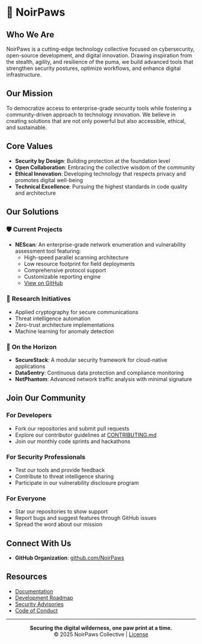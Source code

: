 # 🐾 **NoirPaws**

## **Who We Are**
NoirPaws is a cutting-edge technology collective focused on cybersecurity, open-source development, and digital innovation. Drawing inspiration from the stealth, agility, and resilience of the puma, we build advanced tools that strengthen security postures, optimize workflows, and enhance digital infrastructure.

## **Our Mission**
To democratize access to enterprise-grade security tools while fostering a community-driven approach to technology innovation. We believe in creating solutions that are not only powerful but also accessible, ethical, and sustainable.

## **Core Values**
- **Security by Design**: Building protection at the foundation level
- **Open Collaboration**: Embracing the collective wisdom of the community
- **Ethical Innovation**: Developing technology that respects privacy and promotes digital well-being
- **Technical Excellence**: Pursuing the highest standards in code quality and architecture

## **Our Solutions**

### 🛡️ **Current Projects**
- **NEScan**: An enterprise-grade network enumeration and vulnerability assessment tool featuring:
  - High-speed parallel scanning architecture
  - Low resource footprint for field deployments
  - Comprehensive protocol support
  - Customizable reporting engine
  - [View on GitHub](https://github.com/NoirPaws/NEScan)

### 🔬 **Research Initiatives**
- Applied cryptography for secure communications
- Threat intelligence automation
- Zero-trust architecture implementations
- Machine learning for anomaly detection

### 🔮 **On the Horizon**
- **SecureStack**: A modular security framework for cloud-native applications
- **DataSentry**: Continuous data protection and compliance monitoring
- **NetPhantom**: Advanced network traffic analysis with minimal signature

## **Join Our Community**

### **For Developers**
- Fork our repositories and submit pull requests
- Explore our contributor guidelines at [CONTRIBUTING.md](https://github.com/NoirPaws/community/CONTRIBUTING.md)
- Join our monthly code sprints and hackathons

### **For Security Professionals**
- Test our tools and provide feedback
- Contribute to threat intelligence sharing
- Participate in our vulnerability disclosure program

### **For Everyone**
- Star our repositories to show support
- Report bugs and suggest features through GitHub issues
- Spread the word about our mission

## **Connect With Us**
- **GitHub Organization**: [github.com/NoirPaws](https://github.com/NoirPaws)

## **Resources**
- [Documentation](https://docs.noirpaws.org)
- [Development Roadmap](https://github.com/NoirPaws/roadmap)
- [Security Advisories](https://security.noirpaws.org)
- [Code of Conduct](https://github.com/NoirPaws/community/CODE_OF_CONDUCT.md)

---

<p align="center">
<strong>Securing the digital wilderness, one paw print at a time.</strong><br>
© 2025 NoirPaws Collective | <a href="https://noirpaws.org/license">License</a>
</p>
